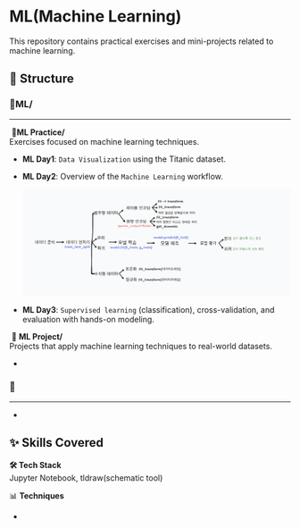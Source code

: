 # ML(Machine Learning)

This repository contains practical exercises and mini-projects related to machine learning.

## 📂 Structure

### 📂**ML**/

---

​	📂**ML Practice/**  
​		Exercises focused on machine learning techniques.  

- **ML Day1**: `Data Visualization` using the Titanic dataset.

- **ML Day2**: Overview of the `Machine Learning` workflow.

  ![machine learning schematic](images/ML_schematic.png)

  

- **ML Day3**: `Supervised learning` (classification), cross-validation, and evaluation with hands-on modeling.

​	📁 **ML Project/**  
​		Projects that apply machine learning techniques to real-world datasets.  

- 

  

  

### **📂**

---

- 

  

  

## ✨ Skills Covered

**🛠️ Tech Stack**  
Jupyter Notebook, tldraw(schematic tool)

📊 **Techniques**  

- 
